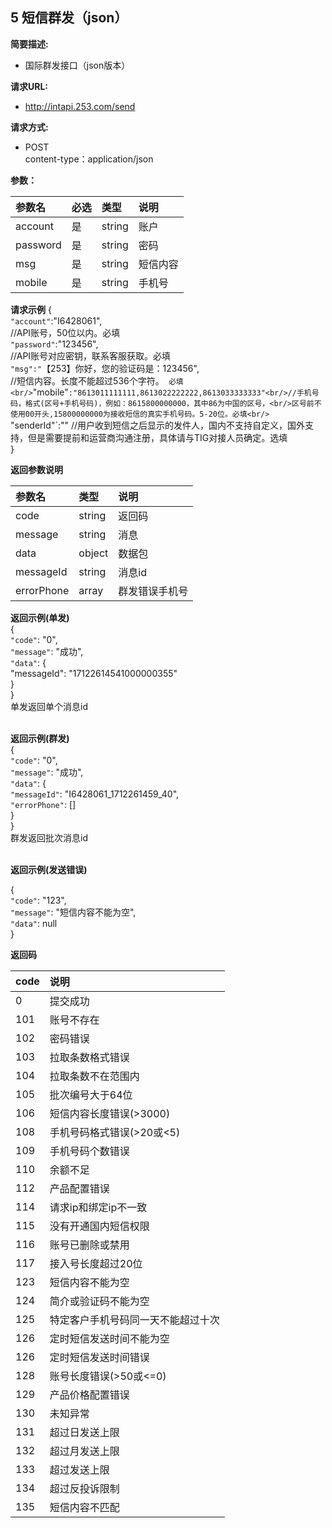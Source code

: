 ## 5 短信群发（json）

**简要描述:**
* 国际群发接口（json版本）

**请求URL:**
* http://intapi.253.com/send

**请求方式:**
* POST<br/>
content-type：application/json

**参数：**

|参数名|必选|类型|说明|
|:---|:---|:---|:---|
|account|是|string|账户|
|password|是|string|密码|
|msg|是|string|短信内容|
|mobile|是|string|手机号|

**请求示例**
{<br/>
    `"account"`:"I6428061",<br/> //API账号，50位以内。必填<br/>
    `"password"`:"123456",<br/> //API账号对应密钥，联系客服获取。必填<br/>
    `"msg":"`【253】你好，您的验证码是：123456",<br/>//短信内容。长度不能超过536个字符。`  必填<br/>
    `"mobile"`:"8613011111111,8613022222222,8613033333333"<br/>//手机号码，格式(区号+手机号码)，例如：8615800000000，其中86为中国的区号，<br/>区号前不使用00开头,15800000000为接收短信的真实手机号码。5-20位。必填<br/>
    `"senderId"`:""   //用户收到短信之后显示的发件人，国内不支持自定义，国外支持，但是需要提前和运营商沟通注册，具体请与TIG对接人员确定。选填<br/>
}<br/>

**返回参数说明**

|参数名|类型|说明|
|:---|:---|:---|
|code|string|返回码|
|message|string|消息|
|data|object|数据包|
|messageId|string|消息id|
|errorPhone|array|群发错误手机号|

**返回示例(单发)**<br/>
 {<br/>
    `"code"`: "0",<br/>
    `"message"`: "成功",<br/>
    `"data"`: {<br/>
        "messageId": "17122614541000000355"<br/> 
    }<br/>
}<br/>
单发返回单个消息id
<br/>
<br/>

**返回示例(群发)**<br/>
{<br/>
    `"code"`: "0",<br/>
    `"message"`: "成功",<br/>
    `"data"`: {<br/>
        `"messageId"`: "I6428061_1712261459_40",<br/>
         `"errorPhone"`: []<br/>
    }<br/>
}<br/>
群发返回批次消息id
<br/>
<br/>

**返回示例(发送错误)**

{<br/>
    `"code"`: "123",<br/>
    `"message"`: "短信内容不能为空",<br/>
    `"data"`: null<br/>
}<br/>

**返回码**

|code|说明|
|:---|:---|
|0|提交成功|
|101|账号不存在|
|102|密码错误|
|103|拉取条数格式错误|
|104|拉取条数不在范围内|
|105|批次编号大于64位|
|106|短信内容长度错误(>3000)|
|108|手机号码格式错误(>20或<5)|
|109|手机号码个数错误|
|110|余额不足|
|112|产品配置错误|
|114|请求ip和绑定ip不一致|
|115|没有开通国内短信权限|
|116|账号已删除或禁用|
|117|接入号长度超过20位|
|123|短信内容不能为空|
|124|简介或验证码不能为空|
|125|特定客户手机号码同一天不能超过十次|
|126|定时短信发送时间不能为空|
|126|定时短信发送时间错误|
|128|账号长度错误(>50或<=0)|
|129|产品价格配置错误|
|130|未知异常|
|131|超过日发送上限|
|132|超过月发送上限|
|133|超过发送上限|
|134|超过反投诉限制|
|135|短信内容不匹配|




